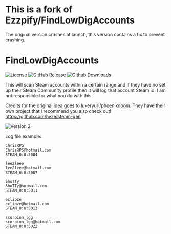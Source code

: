 # This is a fork of Ezzpify/FindLowDigAccounts

The original version crashes at launch, this version contains a fix to prevent crashing.

# FindLowDigAccounts

[![License](https://img.shields.io/github/license/Ezzpify/FindLowDigAccounts.svg?label=License&maxAge=86400)](./LICENSE)
[![GitHub Release](https://img.shields.io/github/release/tarcsi/FindLowDigAccounts.svg?label=Latest&maxAge=60)]([https://github.com/Ezzpify/HourBoostr/releases/latest](https://github.com/tarcsi/FindLowDigAccounts/releases/latest))
[![Github Downloads](https://img.shields.io/github/downloads/tarcsi/FindLowDigAccounts/latest/total.svg?label=Downloads&maxAge=60)](https://github.com/tarcsi/FindLowDigAccounts/releases/latest)

This will scan Steam accounts within a certain range and if they have no set up their Steam Community profile then it will log that account Steam id. I am not responsible for what you do with this.

Credits for the original idea goes to lukeryuri/phoenixdoom. They have their own project that I recommend you also check out! https://github.com/hvze/steam-gen

![Version 2](http://i.imgur.com/7rWbmJl.gif)

Log file example:
```
ChrisRPG
ChrisRPG@hotmail.com
STEAM_0:0:5004

lee2leee
lee2leee@hotmail.com
STEAM_0:0:5007

ShoTTy
ShoTTy@hotmail.com
STEAM_0:0:5011

eclipze
eclipze@hotmail.com
STEAM_0:0:5013

scorpion_lgg
scorpion_lgg@hotmail.com
STEAM_0:0:5022
```
